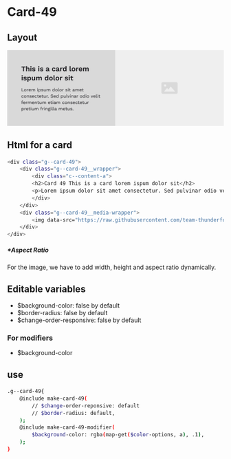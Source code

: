 # Card-49

## Layout

![alt text][card-49]

[card-49]: /src/img/global-components/card/card-49.png

## Html for a card

```sh
<div class="g--card-49">
    <div class="g--card-49__wrapper">
        <div class="c--content-a">
        <h2>Card 49 This is a card lorem ispum dolor sit</h2>
        <p>Lorem ipsum dolor sit amet consectetur. Sed pulvinar odio velit fermentum etiam consectetur pretium fringilla metus.</p>
        </div>
    </div>
    <div class="g--card-49__media-wrapper">
        <img data-src="https://raw.githubusercontent.com/team-thunderfoot/ui/main/src/img/global-components/img-placeholder.jpg" src="/src/img/global-components/placeholder.jpg" alt="img alt" class="g--card-49__media-wrapper__media g--lazy-01 f--ar" width="1000" height="1000" style="aspect-ratio: 1000 / 1000">
    </div>
</div>
```

##### \*Aspect Ratio

For the image, we have to add width, height and aspect ratio dynamically.

## Editable variables

- $background-color: false by default
- $border-radius: false by default
- $change-order-responsive: false by default

### For modifiers

- $background-color

## use

```sh
.g--card-49{
    @include make-card-49(
        // $change-order-reponsive: default
        // $border-radius: default,
    );
    @include make-card-49-modifier(
        $background-color: rgba(map-get($color-options, a), .1),
    );
}
```
